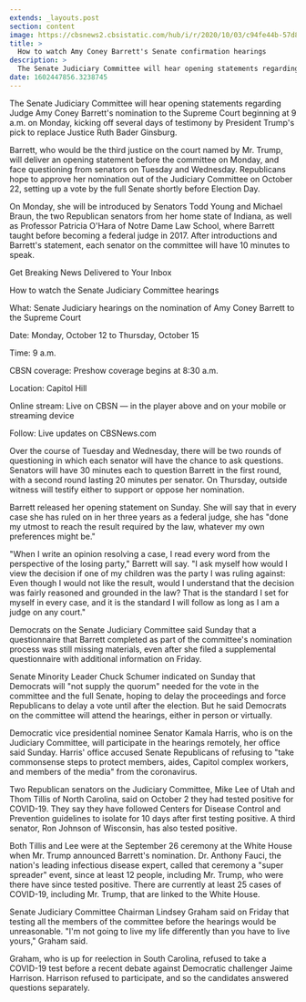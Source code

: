 ```yaml
--- 
extends: _layouts.post 
section: content 
image: https://cbsnews2.cbsistatic.com/hub/i/r/2020/10/03/c94fe44b-57d8-4b95-8faf-1bd0d2108021/thumbnail/1200x630/a4d0d40dae596cccd24401f59db83e91/gettyimages-1228832514.jpg 
title: > 
  How to watch Amy Coney Barrett's Senate confirmation hearings 
description: > 
  The Senate Judiciary Committee will hear opening statements regarding Judge Amy Coney Barrett's nomination to the Supreme Court beginning at 9 a.m. on Monday, kicking off several days of testimony by President Trump's pick to replace Justice Ruth Bader Ginsburg.Get Breaking News Delivered to Your InboxHow to watch the Senate Judiciary Committee hearingsWhat: Senate Judiciary hearings on the nomination of Amy Coney Barrett to the Supreme CourtDate: Monday, October 12 to Thursday, October 15Time: 9 a.m.CBSN coverage: Preshow coverage begins at 8:30 a.m.Both Tillis and Lee were at the September 26 ceremony at the White House when Mr. Trump announced Barrett's nomination.There are currently at least 25 cases of COVID-19, including Mr. Trump, that are linked to the White House.Senate Judiciary Committee Chairman Lindsey Graham said on Friday that testing all the members of the committee before the hearings would be unreasonable. 
date: 1602447856.3238745 
--- 
```

The Senate Judiciary Committee will hear opening statements regarding Judge Amy Coney Barrett's nomination to the Supreme Court beginning at 9 a.m. on Monday, kicking off several days of testimony by President Trump's pick to replace Justice Ruth Bader Ginsburg.

Barrett, who would be the third justice on the court named by Mr. Trump, will deliver an opening statement before the committee on Monday, and face questioning from senators on Tuesday and Wednesday. Republicans hope to approve her nomination out of the Judiciary Committee on October 22, setting up a vote by the full Senate shortly before Election Day.

On Monday, she will be introduced by Senators Todd Young and Michael Braun, the two Republican senators from her home state of Indiana, as well as Professor Patricia O'Hara of Notre Dame Law School, where Barrett taught before becoming a federal judge in 2017. After introductions and Barrett's statement, each senator on the committee will have 10 minutes to speak.

Get Breaking News Delivered to Your Inbox

How to watch the Senate Judiciary Committee hearings

What: Senate Judiciary hearings on the nomination of Amy Coney Barrett to the Supreme Court

Date: Monday, October 12 to Thursday, October 15

Time: 9 a.m.

CBSN coverage: Preshow coverage begins at 8:30 a.m.

Location: Capitol Hill

Online stream: Live on CBSN — in the player above and on your mobile or streaming device

Follow: Live updates on CBSNews.com



Over the course of Tuesday and Wednesday, there will be two rounds of questioning in which each senator will have the chance to ask questions. Senators will have 30 minutes each to question Barrett in the first round, with a second round lasting 20 minutes per senator. On Thursday, outside witness will testify either to support or oppose her nomination.

Barrett released her opening statement on Sunday. She will say that in every case she has ruled on in her three years as a federal judge, she has "done my utmost to reach the result required by the law, whatever my own preferences might be."

"When I write an opinion resolving a case, I read every word from the perspective of the losing party," Barrett will say. "I ask myself how would I view the decision if one of my children was the party I was ruling against: Even though I would not like the result, would I understand that the decision was fairly reasoned and grounded in the law? That is the standard I set for myself in every case, and it is the standard I will follow as long as I am a judge on any court."

Democrats on the Senate Judiciary Committee said Sunday that a questionnaire that Barrett completed as part of the committee's nomination process was still missing materials, even after she filed a supplemental questionnaire with additional information on Friday.

Senate Minority Leader Chuck Schumer indicated on Sunday that Democrats will "not supply the quorum" needed for the vote in the committee and the full Senate, hoping to delay the proceedings and force Republicans to delay a vote until after the election. But he said Democrats on the committee will attend the hearings, either in person or virtually.

Democratic vice presidential nominee Senator Kamala Harris, who is on the Judiciary Committee, will participate in the hearings remotely, her office said Sunday. Harris' office accused Senate Republicans of refusing to "take commonsense steps to protect members, aides, Capitol complex workers, and members of the media" from the coronavirus.

Two Republican senators on the Judiciary Committee, Mike Lee of Utah and Thom Tillis of North Carolina, said on October 2 they had tested positive for COVID-19. They say they have followed Centers for Disease Control and Prevention guidelines to isolate for 10 days after first testing positive. A third senator, Ron Johnson of Wisconsin, has also tested positive.

Both Tillis and Lee were at the September 26 ceremony at the White House when Mr. Trump announced Barrett's nomination. Dr. Anthony Fauci, the nation's leading infectious disease expert, called that ceremony a "super spreader" event, since at least 12 people, including Mr. Trump, who were there have since tested positive. There are currently at least 25 cases of COVID-19, including Mr. Trump, that are linked to the White House.

Senate Judiciary Committee Chairman Lindsey Graham said on Friday that testing all the members of the committee before the hearings would be unreasonable. "I'm not going to live my life differently than you have to live yours," Graham said.

Graham, who is up for reelection in South Carolina, refused to take a COVID-19 test before a recent debate against Democratic challenger Jaime Harrison. Harrison refused to participate, and so the candidates answered questions separately.
